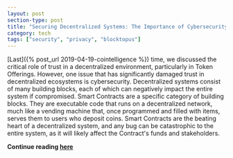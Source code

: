 ```yaml
---
layout: post
section-type: post
title: "Securing Decentralized Systems: The Importance of Cybersecurity in Smart Contracts - Part 2"
category: tech
tags: ["security", "privacy", "blocktopus"]
---
```


[Last]({% post_url 2019-04-19-cointelligence %}) time, we discussed the critical role of trust in a decentralized environment, particularly in Token Offerings.
However, one issue that has significantly damaged trust in decentralized ecosystems is cybersecurity.
Decentralized systems consist of many building blocks, each of which can negatively impact the entire system if compromised.
Smart Contracts are a specific category of building blocks.
They are executable code that runs on a decentralized network, much like a vending machine that, once programmed and filled with items, serves them to users who deposit coins. Smart Contracts are the beating heart of a decentralized system, and any bug can be catastrophic to the entire system, as it will likely affect the Contract's funds and stakeholders.

<strong>Continue reading [here](https://medium.com/blocktopus/navigating-the-minefield-of-token-offerings-part-2-c218bbc8146a)</strong>
